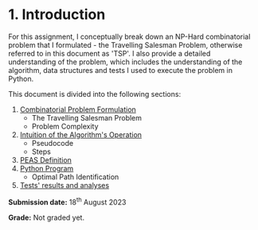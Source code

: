 # 1. Introduction
For this assignment, I conceptually break down an NP-Hard combinatorial problem that I formulated - the Travelling Salesman Problem, otherwise referred to in this document as 'TSP'.  I also provide a detailed understanding of the problem, which includes the understanding of the algorithm, data structures and tests I used to execute the problem in Python.

This document is divided into the following sections:
1. [Combinatorial Problem Formulation](https://github.com/wafaajaunnoo/AntsInMyCode/blob/main/problem-formulation.md)
    * The Travelling Salesman Problem
    * Problem Complexity
2. [Intuition of the Algorithm's Operation](https://github.com/wafaajaunnoo/AntsInMyCode/blob/main/algorithm.md)
    * Pseudocode
    * Steps
3. [PEAS Definition](https://github.com/wafaajaunnoo/AntsInMyCode/blob/main/peas-def.md)
4. [Python Program](https://github.com/wafaajaunnoo/AntsInMyCode/blob/main/code-breakdown.md)
    * Optimal Path Identification
5. [Tests' results and analyses](https://github.com/wafaajaunnoo/AntsInMyCode/blob/main/Tests/tests.md)
     
**Submission date:** 18<sup>th</sup> August 2023

**Grade:** Not graded yet.
